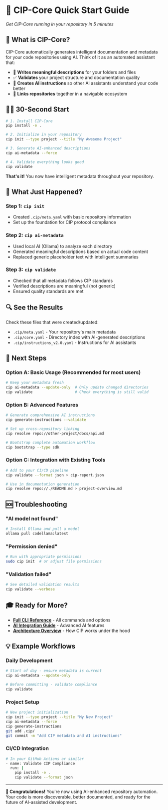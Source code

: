 # 🚀 CIP-Core Quick Start Guide

*Get CIP-Core running in your repository in 5 minutes*

## 🎯 What is CIP-Core?

CIP-Core automatically generates intelligent documentation and metadata for your code repositories using AI. Think of it as an automated assistant that:

- 📝 **Writes meaningful descriptions** for your folders and files
- ✅ **Validates** your project structure and documentation quality  
- 🤖 **Creates AI instructions** so other AI assistants understand your code better
- 🔗 **Links repositories** together in a navigable ecosystem

## 🏃‍♂️ 30-Second Start

```bash
# 1. Install CIP-Core
pip install -e .

# 2. Initialize in your repository
cip init --type project --title "My Awesome Project"

# 3. Generate AI-enhanced descriptions
cip ai-metadata --force

# 4. Validate everything looks good
cip validate
```

**That's it!** You now have intelligent metadata throughout your repository.

## 🎨 What Just Happened?

### Step 1: `cip init`
- Created `.cip/meta.yaml` with basic repository information
- Set up the foundation for CIP protocol compliance

### Step 2: `cip ai-metadata`
- Used local AI (Ollama) to analyze each directory
- Generated meaningful descriptions based on actual code content
- Replaced generic placeholder text with intelligent summaries

### Step 3: `cip validate`
- Checked that all metadata follows CIP standards
- Verified descriptions are meaningful (not generic)
- Ensured quality standards are met

## 🔍 See the Results

Check these files that were created/updated:
- `.cip/meta.yaml` - Your repository's main metadata
- `.cip/core.yaml` - Directory index with AI-generated descriptions
- `.cip/instructions_v2.0.yaml` - Instructions for AI assistants

## 🚀 Next Steps

### Option A: Basic Usage (Recommended for most users)
```bash
# Keep your metadata fresh
cip ai-metadata --update-only  # Only update changed directories
cip validate                   # Check everything is still valid
```

### Option B: Advanced Features
```bash
# Generate comprehensive AI instructions
cip generate-instructions --validate

# Set up cross-repository linking
cip resolve repo://other-project/docs/api.md

# Bootstrap complete automation workflow
cip bootstrap --type sdk
```

### Option C: Integration with Existing Tools
```bash
# Add to your CI/CD pipeline
cip validate --format json > cip-report.json

# Use in documentation generation
cip resolve repo://./README.md > project-overview.md
```

## 🆘 Troubleshooting

### "AI model not found"
```bash
# Install Ollama and pull a model
ollama pull codellama:latest
```

### "Permission denied"
```bash
# Run with appropriate permissions
sudo cip init  # or adjust file permissions
```

### "Validation failed"
```bash
# See detailed validation results
cip validate --verbose
```

## 🎓 Ready for More?

- **[Full CLI Reference](technical/README.md)** - All commands and options
- **[AI Integration Guide](gpt/how_to_use_gpt.md)** - Advanced AI features
- **[Architecture Overview](architecture/CIP_architecturev1.md)** - How CIP works under the hood

## 💡 Example Workflows

### Daily Development
```bash
# Start of day - ensure metadata is current
cip ai-metadata --update-only

# Before committing - validate compliance
cip validate
```

### Project Setup
```bash
# New project initialization
cip init --type project --title "My New Project"
cip ai-metadata --force
cip generate-instructions
git add .cip/
git commit -m "Add CIP metadata and AI instructions"
```

### CI/CD Integration
```bash
# In your GitHub Actions or similar
- name: Validate CIP Compliance
  run: |
    pip install -e .
    cip validate --format json
```

---

**🎉 Congratulations!** You're now using AI-enhanced repository automation. Your code is more discoverable, better documented, and ready for the future of AI-assisted development.
